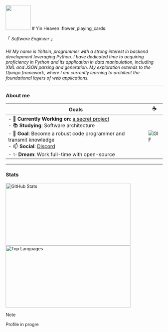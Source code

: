 <img src="https://t3.ftcdn.net/jpg/07/32/10/90/360_F_732109080_4lXwGofazqAiysUpcCnrbflsNOl9EMdW.webp" height="80">
# Yin Heaven :flower_playing_cards:

「 <em> Software Engineer </em>」

### 
<em>Hi! My name is Yeltsin, programmer with a strong interest in backend development leveraging Python. I have dedicated time to acquiring proficiency in Python and its application in data manipulation, including XML and JSON parsing and generation. My exploration extends to the Django framework, where I am currently learning to architect the foundational layers of web applications.</em>

---

### About me

| **Goals**                                                                                                                                                                                                                     | **:coffee:**                                                                                                                                                                                                 |
|---------------------------------------------------------------------------------------------------------------------------------------------------------------------------------------------------------------------------------|---------------------------------------------------------------------------------------------------------------------------------------------------------------------------------------------------------|
| - 🔭 **Currently Working on**: [a secret project](https://www.youtube.com/watch?v=dQw4w9WgXcQ) <br> - 📚 **Studying**: Software architecture <br> - 🏹 **Goal**: Become a robust code programmer and transmit knowledge <br> - 📫 **Social**: [Discord](https://discordapp.com/) <br> - ✨ **Dream**: Work full-time with open-source | ![GIF](https://media.giphy.com/media/v1.Y2lkPTc5MGI3NjExaWU5eWd4h3IwamhuZ1lMmQwMTB6NTFpMiZlcD12MV9naWZzX3NlYXJjaCZjdD1n/a5viI92PAF89q/giphy.gif) |

---
### Stats
<img src="https://github-readme-stats.vercel.app/api?username=YinHeaven&count_private=true&show_icons=true&theme=tokyonight" alt="GitHub Stats" width="400" height="200">

<img src="https://github-readme-stats.vercel.app/api/top-langs/?username=YinHeaven&theme=tokyonight&layout=compact" alt="Top Languages" width="400" height="200">


> [!Note]
> Profile in progre
